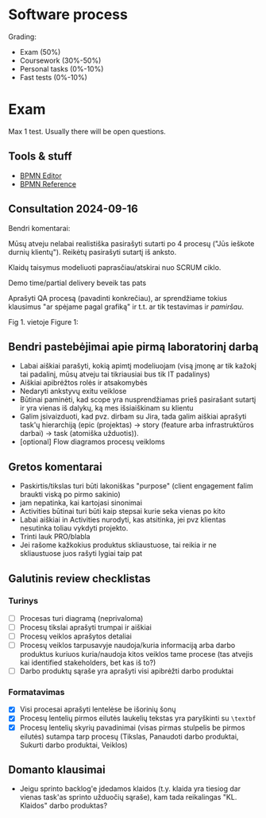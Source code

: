 

# Software process

Grading:

- Exam (50%)
- Coursework (30%-50%)
- Personal tasks (0%-10%)
- Fast tests (0%-10%)

# Exam

Max 1 test.
Usually there will be open questions.

## Tools & stuff

- [BPMN Editor](https://demo.bpmn.io/s/start)
- [BPMN Reference](https://camunda.com/bpmn/reference/)

## Consultation 2024-09-16

Bendri komentarai:

Mūsų atveju nelabai realistiška pasirašyti sutarti po 4 procesų ("Jūs ieškote durnių klientų").
Reikėtų pasirašyti sutartį iš anksto.

Klaidų taisymus modeliuoti paprasčiau/atskirai nuo SCRUM ciklo.

Demo time/partial delivery beveik tas pats

Aprašyti QA procesą (pavadinti konkrečiau), ar sprendžiame tokius klausimus "ar spėjame pagal grafiką" ir t.t. ar tik testavimas ir *pamiršau*.

Fig 1. vietoje Figure 1:

## Bendri pastebėjimai apie pirmą laboratorinį darbą

- Labai aiškiai parašyti, kokią apimtį modeliuojam (visą įmonę ar tik kažokį tai padalinį, mūsų atveju tai tikriausiai bus tik IT padalinys)
- Aiškiai apibrėžtos rolės ir atsakomybės
- Nedaryti ankstyvų exitu veiklose
- Būtinai paminėti, kad scope yra nusprendžiamas prieš pasirašant sutartį ir yra vienas iš dalykų, ką mes išsiaiškinam su klientu
- Galim įsivaizduoti, kad pvz. dirbam su Jira, tada galim aiškiai aprašyti task'ų hierarchiją (epic (projektas) -> story (feature arba infrastruktūros darbai) -> task (atomiška užduotis)).
- [optional] Flow diagramos procesų veikloms

## Gretos komentarai

- Paskirtis/tikslas turi būti lakoniškas "purpose" (client engagement falim braukti viską po pirmo sakinio)
- jam nepatinka, kai kartojasi sinonimai
- Activities būtinai turi būti kaip stepsai kurie seka vienas po kito
- Labai aiškiai in Activities nurodyti, kas atsitinka, jei pvz klientas nesutinka toliau vykdyti projekto.
- Trinti lauk PRO/blabla
- Jei rašome kažkokius produktus skliaustuose, tai reikia ir ne skliaustuose juos rašyti lygiai taip pat

## Galutinis review checklistas

### Turinys

- [ ] Procesas turi diagramą (neprivaloma)
- [ ] Procesų tikslai aprašyti trumpai ir aiškiai
- [ ] Procesų veiklos aprašytos detaliai
- [ ] Procesų veiklos tarpusavyje naudoja/kuria informaciją arba darbo produktus kuriuos kuria/naudoja kitos veiklos tame procese (tas atvejis kai identified stakeholders, bet kas iš to?)
- [ ] Darbo produktų sąraše yra aprašyti visi apibrėžti darbo produktai

### Formatavimas

- [x] Visi procesai aprašyti lentelėse be išorinių šonų
- [x] Procesų lentelių pirmos eilutės laukelių tekstas yra paryškinti su `\textbf`
- [x] Procesų lentelių skyrių pavadinimai (visas pirmas stulpelis be pirmos eilutės) sutampa tarp procesų (Tikslas, Panaudoti darbo produktai, Sukurti darbo produktai, Veiklos)

## Domanto klausimai
- Jeigu sprinto backlog'e įdedamos klaidos (t.y. klaida yra tiesiog dar vienas task'as sprinto užduočių sąraše), kam tada reikalingas "KL. Klaidos" darbo produktas?